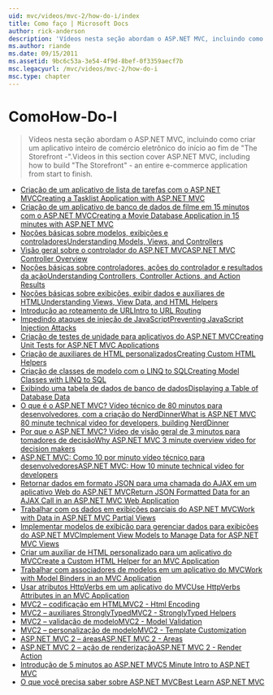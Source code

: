 ```yaml
---
uid: mvc/videos/mvc-2/how-do-i/index
title: Como faço | Microsoft Docs
author: rick-anderson
description: 'Vídeos nesta seção abordam o ASP.NET MVC, incluindo como criar um aplicativo inteiro de comércio eletrônico do início ao fim de ''A vitrine -''.'
ms.author: riande
ms.date: 09/15/2011
ms.assetid: 9bc6c53a-3e54-4f9d-8bef-0f3359aecf7b
msc.legacyurl: /mvc/videos/mvc-2/how-do-i
msc.type: chapter
---
```

<a name="how-do-i"></a><span data-ttu-id="fc9f6-103">Como</span><span class="sxs-lookup"><span data-stu-id="fc9f6-103">How-Do-I</span></span>
====================
> <span data-ttu-id="fc9f6-104">Vídeos nesta seção abordam o ASP.NET MVC, incluindo como criar um aplicativo inteiro de comércio eletrônico do início ao fim de "The Storefront -".</span><span class="sxs-lookup"><span data-stu-id="fc9f6-104">Videos in this section cover ASP.NET MVC, including how to build "The Storefront" - an entire e-commerce application from start to finish.</span></span>


- [<span data-ttu-id="fc9f6-105">Criação de um aplicativo de lista de tarefas com o ASP.NET MVC</span><span class="sxs-lookup"><span data-stu-id="fc9f6-105">Creating a Tasklist Application with ASP.NET MVC</span></span>](creating-a-tasklist-application-with-aspnet-mvc.md)
- [<span data-ttu-id="fc9f6-106">Criação de um aplicativo de banco de dados de filme em 15 minutos com o ASP.NET MVC</span><span class="sxs-lookup"><span data-stu-id="fc9f6-106">Creating a Movie Database Application in 15 minutes with ASP.NET MVC</span></span>](creating-a-movie-database-application-in-15-minutes-with-aspnet-mvc.md)
- [<span data-ttu-id="fc9f6-107">Noções básicas sobre modelos, exibições e controladores</span><span class="sxs-lookup"><span data-stu-id="fc9f6-107">Understanding Models, Views, and Controllers</span></span>](understanding-models-views-and-controllers.md)
- [<span data-ttu-id="fc9f6-108">Visão geral sobre o controlador do ASP.NET MVC</span><span class="sxs-lookup"><span data-stu-id="fc9f6-108">ASP.NET MVC Controller Overview</span></span>](aspnet-mvc-controller-overview.md)
- [<span data-ttu-id="fc9f6-109">Noções básicas sobre controladores, ações do controlador e resultados da ação</span><span class="sxs-lookup"><span data-stu-id="fc9f6-109">Understanding Controllers, Controller Actions, and Action Results</span></span>](understanding-controllers-controller-actions-and-action-results.md)
- [<span data-ttu-id="fc9f6-110">Noções básicas sobre exibições, exibir dados e auxiliares de HTML</span><span class="sxs-lookup"><span data-stu-id="fc9f6-110">Understanding Views, View Data, and HTML Helpers</span></span>](understanding-views-view-data-and-html-helpers.md)
- [<span data-ttu-id="fc9f6-111">Introdução ao roteamento de URL</span><span class="sxs-lookup"><span data-stu-id="fc9f6-111">Intro to URL Routing</span></span>](an-introduction-to-url-routing.md)
- [<span data-ttu-id="fc9f6-112">Impedindo ataques de injeção de JavaScript</span><span class="sxs-lookup"><span data-stu-id="fc9f6-112">Preventing JavaScript Injection Attacks</span></span>](preventing-javascript-injection-attacks.md)
- [<span data-ttu-id="fc9f6-113">Criação de testes de unidade para aplicativos do ASP.NET MVC</span><span class="sxs-lookup"><span data-stu-id="fc9f6-113">Creating Unit Tests for ASP.NET MVC Applications</span></span>](creating-unit-tests-for-aspnet-mvc-applications.md)
- [<span data-ttu-id="fc9f6-114">Criação de auxiliares de HTML personalizados</span><span class="sxs-lookup"><span data-stu-id="fc9f6-114">Creating Custom HTML Helpers</span></span>](creating-custom-html-helpers.md)
- [<span data-ttu-id="fc9f6-115">Criação de classes de modelo com o LINQ to SQL</span><span class="sxs-lookup"><span data-stu-id="fc9f6-115">Creating Model Classes with LINQ to SQL</span></span>](creating-model-classes-with-linq-to-sql.md)
- [<span data-ttu-id="fc9f6-116">Exibindo uma tabela de dados de banco de dados</span><span class="sxs-lookup"><span data-stu-id="fc9f6-116">Displaying a Table of Database Data</span></span>](displaying-a-table-of-database-data.md)
- [<span data-ttu-id="fc9f6-117">O que é o ASP.NET MVC? Vídeo técnico de 80 minutos para desenvolvedores, com a criação do NerdDinner</span><span class="sxs-lookup"><span data-stu-id="fc9f6-117">What is ASP.NET MVC 80 minute technical video for developers, building NerdDinner</span></span>](what-is-aspnet-mvc-80-minute-technical-video-for-developers-building-nerddinner.md)
- [<span data-ttu-id="fc9f6-118">Por que o ASP.NET MVC? Vídeo de visão geral de 3 minutos para tomadores de decisão</span><span class="sxs-lookup"><span data-stu-id="fc9f6-118">Why ASP.NET MVC 3 minute overview video for decision makers</span></span>](why-aspnet-mvc-3-minute-overview-video-for-decision-makers.md)
- [<span data-ttu-id="fc9f6-119">ASP.NET MVC: Como 10 por minuto vídeo técnico para desenvolvedores</span><span class="sxs-lookup"><span data-stu-id="fc9f6-119">ASP.NET MVC: How 10 minute technical video for developers</span></span>](aspnet-mvc-how-10-minute-technical-video-for-developers.md)
- [<span data-ttu-id="fc9f6-120">Retornar dados em formato JSON para uma chamada do AJAX em um aplicativo Web do ASP.NET MVC</span><span class="sxs-lookup"><span data-stu-id="fc9f6-120">Return JSON Formatted Data for an AJAX Call in an ASP.NET MVC Web Application</span></span>](how-do-i-return-json-formatted-data-for-an-ajax-call-in-an-aspnet-mvc-web-application.md)
- [<span data-ttu-id="fc9f6-121">Trabalhar com os dados em exibições parciais do ASP.NET MVC</span><span class="sxs-lookup"><span data-stu-id="fc9f6-121">Work with Data in ASP.NET MVC Partial Views</span></span>](how-do-i-work-with-data-in-aspnet-mvc-partial-views.md)
- [<span data-ttu-id="fc9f6-122">Implementar modelos de exibição para gerenciar dados para exibições do ASP.NET MVC</span><span class="sxs-lookup"><span data-stu-id="fc9f6-122">Implement View Models to Manage Data for ASP.NET MVC Views</span></span>](how-do-i-implement-view-models-to-manage-data-for-aspnet-mvc-views.md)
- [<span data-ttu-id="fc9f6-123">Criar um auxiliar de HTML personalizado para um aplicativo do MVC</span><span class="sxs-lookup"><span data-stu-id="fc9f6-123">Create a Custom HTML Helper for an MVC Application</span></span>](how-do-i-create-a-custom-html-helper-for-an-mvc-application.md)
- [<span data-ttu-id="fc9f6-124">Trabalhar com associadores de modelos em um aplicativo do MVC</span><span class="sxs-lookup"><span data-stu-id="fc9f6-124">Work with Model Binders in an MVC Application</span></span>](how-do-i-work-with-model-binders-in-an-mvc-application.md)
- [<span data-ttu-id="fc9f6-125">Usar atributos HttpVerbs em um aplicativo do MVC</span><span class="sxs-lookup"><span data-stu-id="fc9f6-125">Use HttpVerbs Attributes in an MVC Application</span></span>](how-do-i-use-httpverbs-attributes-in-an-mvc-application.md)
- [<span data-ttu-id="fc9f6-126">MVC2 – codificação em HTML</span><span class="sxs-lookup"><span data-stu-id="fc9f6-126">MVC2 - Html Encoding</span></span>](mvc2-html-encoding.md)
- [<span data-ttu-id="fc9f6-127">MVC2 – auxiliares StronglyTyped</span><span class="sxs-lookup"><span data-stu-id="fc9f6-127">MVC2 - StronglyTyped Helpers</span></span>](mvc2-stronglytyped-helpers.md)
- [<span data-ttu-id="fc9f6-128">MVC2 – validação de modelo</span><span class="sxs-lookup"><span data-stu-id="fc9f6-128">MVC2 - Model Validation</span></span>](mvc2-model-validation.md)
- [<span data-ttu-id="fc9f6-129">MVC2 – personalização de modelo</span><span class="sxs-lookup"><span data-stu-id="fc9f6-129">MVC2 - Template Customization</span></span>](mvc2-template-customization.md)
- [<span data-ttu-id="fc9f6-130">ASP.NET MVC 2 – áreas</span><span class="sxs-lookup"><span data-stu-id="fc9f6-130">ASP.NET MVC 2 - Areas</span></span>](aspnet-mvc-2-areas.md)
- [<span data-ttu-id="fc9f6-131">ASP.NET MVC 2 – ação de renderização</span><span class="sxs-lookup"><span data-stu-id="fc9f6-131">ASP.NET MVC 2 - Render Action</span></span>](aspnet-mvc-2-render-action.md)
- [<span data-ttu-id="fc9f6-132">Introdução de 5 minutos ao ASP.NET MVC</span><span class="sxs-lookup"><span data-stu-id="fc9f6-132">5 Minute Intro to ASP.NET MVC</span></span>](5-minute-introduction-to-aspnet-mvc.md)
- [<span data-ttu-id="fc9f6-133">O que você precisa saber sobre ASP.NET MVC</span><span class="sxs-lookup"><span data-stu-id="fc9f6-133">Best Learn ASP.NET MVC</span></span>](how-to-best-learn-asp-net-mvc.md)
